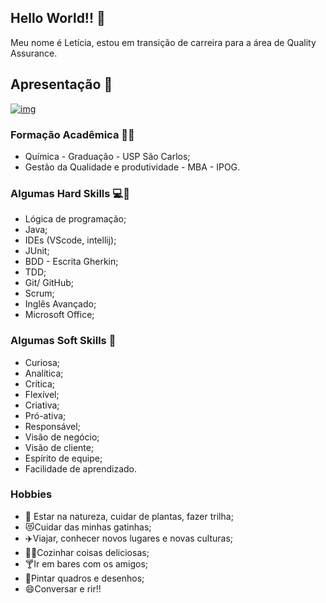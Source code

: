 ## Hello World!! 👋

Meu nome é Letícia, estou em transição de carreira para a área de Quality Assurance.

## Apresentação :handshake:

[![img](https://tm.ibxk.com.br/2021/08/17/17104340644112.jpg?ims=120x42)](https://www.linkedin.com/in/let%C3%ADcia-furlan-rufato/)

### Formação Acadêmica :woman_student:

- Química - Graduação - USP São Carlos;
- Gestão da Qualidade e produtividade - MBA - IPOG.

### Algumas Hard Skills :computer::muscle:
- Lógica de programação;
- Java;
- IDEs (VScode, intellij);
- JUnit;
- BDD - Escrita Gherkin;
- TDD;
- Git/ GitHub;
- Scrum;
- Inglês Avançado;
- Microsoft Office;

### Algumas Soft Skills :thought_balloon: 
- Curiosa;
- Analítica;
- Crítica;
- Flexível;
- Criativa;
- Pró-ativa;
- Responsável;
- Visão de negócio;
- Visão de cliente;
- Espírito de equipe;
- Facilidade de aprendizado.

### Hobbies
- :palm_tree: Estar na natureza, cuidar de plantas, fazer trilha;
- :heart_eyes_cat:Cuidar das minhas gatinhas;
- :airplane:Viajar, conhecer novos lugares e novas culturas;
- :woman_cook:Cozinhar coisas deliciosas;
- :cocktail:Ir em bares com os amigos;
- :art:Pintar quadros e desenhos;
- :smile:Conversar e rir!!